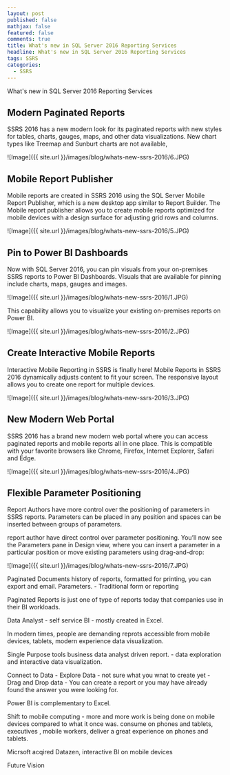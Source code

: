 ```yaml
---
layout: post
published: false
mathjax: false
featured: false
comments: true
title: What's new in SQL Server 2016 Reporting Services
headline: What's new in SQL Server 2016 Reporting Services
tags: SSRS
categories:
  - SSRS
---
```

What's new in SQL Server 2016 Reporting Services


## Modern Paginated Reports

SSRS 2016 has a new modern look for its paginated reports with new styles for tables, charts, gauges, maps, and other data visualizations. New chart types like Treemap and Sunburt charts are not available,

![Image]({{ site.url }}/images/blog/whats-new-ssrs-2016/6.JPG)

## Mobile Report Publisher

Mobile reports are created in SSRS 2016 using the SQL Server Mobile Report Publisher, which is a new desktop app similar to Report Builder. The Mobile report publisher allows you to create mobile reports optimized for mobile devices with a design surface for adjusting grid rows and columns.

![Image]({{ site.url }}/images/blog/whats-new-ssrs-2016/5.JPG)

## Pin to Power BI Dashboards

Now with SQL Server 2016, you can pin visuals from your on-premises SSRS reports to Power BI Dashboards. Visuals that are available for pinning include charts, maps, gauges and images.

![Image]({{ site.url }}/images/blog/whats-new-ssrs-2016/1.JPG)

This capability allows you to visualize your existing on-premises reports on Power BI.

![Image]({{ site.url }}/images/blog/whats-new-ssrs-2016/2.JPG)

## Create Interactive Mobile Reports

Interactive Mobile Reporting in SSRS is finally here! Mobile Reports in SSRS 2016 dynamically adjusts content to fit your screen. The responsive layout allows you to create one report for multiple devices.

![Image]({{ site.url }}/images/blog/whats-new-ssrs-2016/3.JPG)

## New Modern Web Portal

SSRS 2016 has a brand new modern web portal where you can access paginated reports and mobile reports all in one place. This is compatible with your favorite browsers like Chrome, Firefox, Internet Explorer, Safari and Edge.

![Image]({{ site.url }}/images/blog/whats-new-ssrs-2016/4.JPG)

## Flexible Parameter Positioning

Report Authors have more control over the positioning of parameters in SSRS reports. Parameters can be placed in any position and spaces can be inserted between groups of parameters.

report author have direct control over parameter positioning. You’ll now see the Parameters pane in Design view, where you can insert a parameter in a particular position or move existing parameters using drag-and-drop:

![Image]({{ site.url }}/images/blog/whats-new-ssrs-2016/7.JPG)



Paginated Documents history of reports, formatted for printing, you can export and email. Parameters. - Traditional form or reporting

Paginated Reports is just one of type of reports today that companies use in their BI workloads.

Data Analyst - self service BI - mostly created in Excel.

In modern times, people are demanding reprots accessible from mobile devices, tablets, modern experience data visualization.

Single Purpose tools business data analyst driven report. - data exploration and interactive data visualization.

Connect to Data - Explore Data - not sure what you wnat to create yet - Drag and Drop data - You can create a report or you may have already found the answer you were looking for.

Power BI is complementary to Excel.

Shift to mobile computing - more and more work is being done on mobile devices compared to what it once was. consume on phones and tablets, executives , mobile workers, deliver a great experience on phones and tablets.

Micrsoft acqired Datazen, interactive BI on mobile devices


Future Vision

